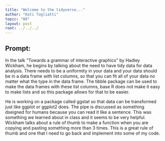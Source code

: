 ```yaml
---
title: "Welcome to the tidyverse..."
author: "Kati Togliatti"
topic: "08"
layout: post
root: ../../../
---
```


## Prompt:

In the talk "Towards a grammar of interactive graphics" by Hadley Wickham, he begins by talking about the need to have tidy data for data analysis. There needs to be a uniformity in your data and your data should be in a data frame with list columns, so that you can fit all of your data no matter what the type in the data frame. The tibble package can be used to make the data frames with these list columns, base R does not make it easy to make lists and so this package allows for that to be easier. 

He is working on a package called ggstat so that data can be transformed just like ggplot or ggplot2 does. The pipe is discussed as something dseigned for humans because you can read it like a sentence. This was something we learned about in class and it seems to be very helpful. Wickham talks about a rule of thumb to make a function when you are copying and pasting something more than 3 times. This is a great rule of thumb and one that I need to go back and implement into some of my code. 
